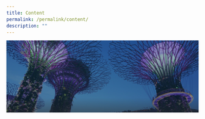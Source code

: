 ```yaml
---
title: Content
permalink: /permalink/content/
description: ""
---
```

![gardens by the bay](/images/hero-banner.png)